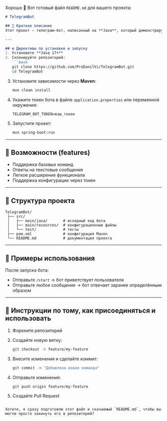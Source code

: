 Хорошо 🙌 Вот готовый файл `README.md` для вашего проекта:

````markdown
# TelegramBot  

## 📌 Краткое описание  
Этот проект — телеграм-бот, написанный на **Java**, который демонстрирует базовую работу с Telegram Bot API. Он может выполнять команды, обрабатывать сообщения и служит примером для создания собственных ботов.  

---

## ⚙️ Директивы по установке и запуску  
1. Установите **Java 17+**  
2. Склонируйте репозиторий:  
   ```bash
   git clone https://github.com/ProDanilVi/TelegramBot.git
   cd TelegramBot
````

3. Установите зависимости через **Maven**:

   ```bash
   mvn clean install
   ```
4. Укажите токен бота в файле `application.properties` или переменной окружения:

   ```
   TELEGRAM_BOT_TOKEN=ваш_токен
   ```
5. Запустите проект:

   ```bash
   mvn spring-boot:run
   ```

---

## 🚀 Возможности (features)

* Поддержка базовых команд
* Ответы на текстовые сообщения
* Легкое расширение функционала
* Поддержка конфигурации через токен

---

## 📂 Структура проекта

```
TelegramBot/
 ├── src/
 │   ├── main/java/       # исходный код бота
 │   ├── main/resources/  # конфигурационные файлы
 │   └── test/            # тесты
 ├── pom.xml              # конфигурация Maven
 └── README.md            # документация проекта
```

---

## 📝 Примеры использования

После запуска бота:

* Отправьте `/start` → бот приветствует пользователя
* Отправьте любое сообщение → бот отвечает заранее определённым образом

---

## 🤝 Инструкции по тому, как присоединяться и использовать

1. Форкните репозиторий
2. Создайте новую ветку:

   ```bash
   git checkout -b feature/my-feature
   ```
3. Внесите изменения и сделайте коммит:

   ```bash
   git commit -m "Добавлена новая команда"
   ```
4. Отправьте изменения:

   ```bash
   git push origin feature/my-feature
   ```
5. Создайте Pull Request

```

Хотите, я сразу подготовлю этот файл и скачаемый `README.md`, чтобы вы могли просто закинуть его в репозиторий?
```
